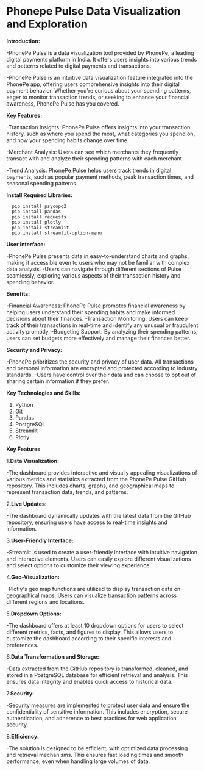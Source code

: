 # Phonepe Pulse Data Visualization and Exploration

**Introduction:**

-PhonePe Pulse is a data visualization tool provided by PhonePe, a leading digital payments platform in India. It offers users insights into various trends and patterns related to digital payments and transactions.

-PhonePe Pulse is an intuitive data visualization feature integrated into the PhonePe app, offering users comprehensive insights into their digital payment behavior. Whether you're curious about your spending patterns, eager to monitor transaction trends, or seeking to enhance your financial awareness, PhonePe Pulse has you covered.

**Key Features:**

-Transaction Insights: PhonePe Pulse offers insights into your transaction history, such as where you spend the most, what categories you spend on, and how your spending habits change over time.

-Merchant Analysis: Users can see which merchants they frequently transact with and analyze their spending patterns with each merchant.

-Trend Analysis: PhonePe Pulse helps users track trends in digital payments, such as popular payment methods, peak transaction times, and seasonal spending patterns.

**Install Required Libraries:**

      pip install psycopg2
      pip install pandas
      pip install requests
      pip install plotly
      pip install streamlit
      pip install streamlit-option-menu

**User Interface:**

-PhonePe Pulse presents data in easy-to-understand charts and graphs, making it accessible even to users who may not be familiar with complex data analysis.
-Users can navigate through different sections of Pulse seamlessly, exploring various aspects of their transaction history and spending behavior.

**Benefits:**

-Financial Awareness: PhonePe Pulse promotes financial awareness by helping users understand their spending habits and make informed decisions about their finances.
-Transaction Monitoring: Users can keep track of their transactions in real-time and identify any unusual or fraudulent activity promptly.
-Budgeting Support: By analyzing their spending patterns, users can set budgets more effectively and manage their finances better.

**Security and Privacy:**

-PhonePe prioritizes the security and privacy of user data. All transactions and personal information are encrypted and protected according to industry standards.
-Users have control over their data and can choose to opt out of sharing certain information if they prefer.

**Key Technologies and Skills:**

1. Python
2. Git
3. Pandas
4. PostgreSQL
5. Streamlit
6. Plotly

**Key Features**

1.**Data Visualization:**

-The dashboard provides interactive and visually appealing visualizations of various metrics and statistics extracted from the PhonePe Pulse GitHub repository. This includes charts, graphs, and geographical maps to represent transaction data, trends, and patterns.

2.**Live Updates:**

-The dashboard dynamically updates with the latest data from the GitHub repository, ensuring users have access to real-time insights and information.

3.**User-Friendly Interface:**

-Streamlit is used to create a user-friendly interface with intuitive navigation and interactive elements. Users can easily explore different visualizations and select options to customize their viewing experience.

4.**Geo-Visualization:**

-Plotly's geo map functions are utilized to display transaction data on geographical maps. Users can visualize transaction patterns across different regions and locations.

5.**Dropdown Options:** 

-The dashboard offers at least 10 dropdown options for users to select different metrics, facts, and figures to display. This allows users to customize the dashboard according to their specific interests and preferences.

6.**Data Transformation and Storage:** 

-Data extracted from the GitHub repository is transformed, cleaned, and stored in a PostgreSQL database for efficient retrieval and analysis. This ensures data integrity and enables quick access to historical data.

7.**Security:**

-Security measures are implemented to protect user data and ensure the confidentiality of sensitive information. This includes encryption, secure authentication, and adherence to best practices for web application security.

8.**Efficiency:**

-The solution is designed to be efficient, with optimized data processing and retrieval mechanisms. This ensures fast loading times and smooth performance, even when handling large volumes of data.
